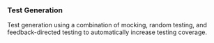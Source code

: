 ### Test Generation

 Test generation using a combination of mocking, random testing, and feedback-directed testing to automatically increase testing coverage.

 
